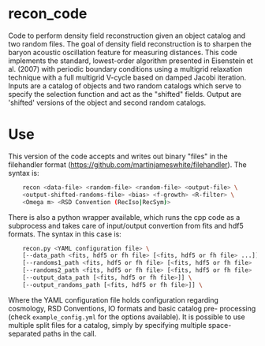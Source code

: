 # recon_code

Code to perform density field reconstruction given an object catalog
and two random files.  The goal of density field reconstruction is to
sharpen the baryon acoustic oscillation feature for measuring distances.
This code implements the standard, lowest-order algorithm presented in
Eisenstein et al. (2007) with periodic boundary conditions using a
multigrid relaxation technique with a full multigrid V-cycle based on
damped Jacobi iteration.
Inputs are a catalog of objects and two random catalogs which serve to
specify the selection function and act as the "shifted" fields. Output
are 'shifted' versions of the object and second random catalogs.

# Use

This version of the code accepts and writes out binary "files" in the
filehandler format (https://github.com/martinjameswhite/filehandler).
The syntax is:

```bash
    recon <data-file> <random-file> <random-file> <output-file> \
    <output-shifted-randoms-file> <bias> <f-growth> <R-filter> \
    <Omega m> <RSD Convention (RecIso|RecSym)>
```

There is also a python wrapper available, which runs the cpp code as
a subprocess and takes care of input/output convertion from fits and
hdf5 formats. The syntax in this case is:

```bash
    recon.py <YAML configuration file> \
    [--data_path <fits, hdf5 or fh file> [<fits, hdf5 or fh file> ...]] \
    [--randoms1_path <fits, hdf5 or fh file> [<fits, hdf5 or fh file> ...]] \
    [--randoms2_path <fits, hdf5 or fh file> [<fits, hdf5 or fh file> ...]] \
    [--output_data_path [<fits, hdf5 or fh file>]] \
    [--output_randoms_path [<fits, hdf5 or fh file>]] \
```

Where the YAML configuration file holds configuration regarding
cosmology, RSD Conventions, IO formats and basic catalog pre-
processing (check `example_config.yml` for the options available).
It is possible to use multiple split files for a catalog, simply by
specifying multiple space-separated paths in the call.

